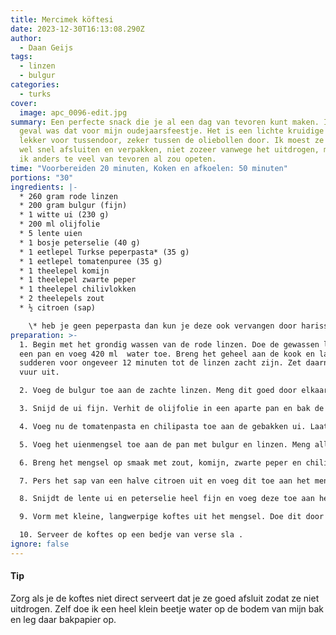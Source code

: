 ```yaml
---
title: Mercimek köftesi
date: 2023-12-30T16:13:08.290Z
author:
  - Daan Geijs
tags:
  - linzen
  - bulgur
categories:
  - turks
cover:
  image: apc_0096-edit.jpg
summary: Een perfecte snack die je al een dag van tevoren kunt maken. In mijn
  geval was dat voor mijn oudejaarsfeestje. Het is een lichte kruidige snack en
  lekker voor tussendoor, zeker tussen de oliebollen door. Ik moest ze alleen
  wel snel afsluiten en verpakken, niet zozeer vanwege het uitdrogen, maar omdat
  ik anders te veel van tevoren al zou opeten.
time: "Voorbereiden 20 minuten, Koken en afkoelen: 50 minuten"
portions: "30"
ingredients: |-
  * 260 gram rode linzen
  * 200 gram bulgur (fijn)
  * 1 witte ui (230 g)
  * 200 ml olijfolie
  * 5 lente uien
  * 1 bosje peterselie (40 g)
  * 1 eetlepel Turkse peperpasta* (35 g)
  * 1 eetlepel tomatenpuree (35 g)
  * 1 theelepel komijn
  * 1 theelepel zwarte peper
  * 1 theelepel chilivlokken
  * 2 theelepels zout
  * ½ citroen (sap)

    \* heb je geen peperpasta dan kun je deze ook vervangen door harissa
preparation: >-
  1. Begin met het grondig wassen van de rode linzen. Doe de gewassen linzen in
  een pan en voeg 420 ml  water toe. Breng het geheel aan de kook en laat
  sudderen voor ongeveer 12 minuten tot de linzen zacht zijn. Zet daarna het
  vuur uit.

  2. Voeg de bulgur toe aan de zachte linzen. Meng dit goed door elkaar. Dek de pan af en laat het mengsel ongeveer 30 minuten staan, zodat de bulgur kan wellen.

  3. Snijd de ui fijn. Verhit de olijfolie in een aparte pan en bak de ui tot deze zacht en doorschijnend is.

  4. Voeg nu de tomatenpasta en chilipasta toe aan de gebakken ui. Laat dit mengsel enkele minuten samen bakken zodat de smaken goed kunnen mengen.

  5. Voeg het uienmengsel toe aan de pan met bulgur en linzen. Meng alles grondig zodat de ingrediënten goed verspreid zijn.

  6. Breng het mengsel op smaak met zout, komijn, zwarte peper en chilivlokken. Roer het geheel nogmaals goed door.

  7. Pers het sap van een halve citroen uit en voeg dit toe aan het mengsel voor een frisse toets.

  8. Snijdt de lente ui en peterselie heel fijn en voeg deze toe aan het mengsel en meng het goed door.

  9. Vorm met kleine, langwerpige koftes uit het mengsel. Doe dit door ze met je handen te kneden. Als de koftes moeilijk te vormen zijn, dan kun je een heel klein beetje water toevoegen aan het mengsel om het geheel wat plakkerig te maken. 

  10. Serveer de koftes op een bedje van verse sla .
ignore: false
---
```

#### Tip

Zorg als je de koftes niet direct serveert dat je ze goed afsluit zodat ze niet uitdrogen. Zelf doe ik een heel klein beetje water op de bodem van mijn bak en leg daar bakpapier op.